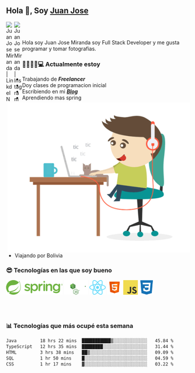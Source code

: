 ## Hola 👋, Soy [Juan Jose](http://juanjoses.me)

<a href="https://www.linkedin.com/in/juanjosemirandam/">
  <img align="left" alt="Juan Jose Miranda | LinkdeIN" width="22px" src="https://cdn.jsdelivr.net/npm/simple-icons@v3/icons/linkedin.svg" />
</a>

<a href="https://www.instagram.com/juan.jose.miranda/">
  <img align="left" alt="Juan Jose Miranda | Instagram" width="22px" src="https://cdn.jsdelivr.net/npm/simple-icons@v3/icons/instagram.svg" />
</a>

<br /> <br />

Hola soy Juan Jose Miranda soy Full Stack Developer y me gusta programar y tomar fotografias.

<img align="right" alt="GIF" src="./images/gif-juanjose.gif" width="500" max-height="320" />

### 👨‍💻🕵‍♀💻 Actualmente estoy

- Trabajando de ***Freelancer***
- Doy clases de programacion inicial
- Escribiendo en mi ***[Blog](http://juanjoses.me)***
- Aprendiendo mas spring
- Viajando por Bolivia 

### 😎 Tecnologías en las que soy bueno

<code><img alt="Spring" height="40px" src="./images/spring-icon.svg"/></code>
<code><img alt="NodeJS" height="40px" src="./images/nodejs-icon.svg" /></code>
<code><img alt="ReactJS" height="40px" src="./images/react-icon.svg" /></code>
<code><img alt="HTML5" height="40px" src="./images/html-icon.png" /></code>
<code><img alt="JavaScript" height="40px" src="./images/js-icon.png"  /></code>
<code><img alt="CSS3" height="40px" src="./images/css-icon.png" /></code>

<br/><br/>

### 📊 Tecnologías que más ocupé esta semana

<!--START_SECTION:waka-->
```text
Java         18 hrs 22 mins  ███████████▒░░░░░░░░░░░░░   45.84 % 
TypeScript   12 hrs 35 mins  ████████░░░░░░░░░░░░░░░░░   31.44 % 
HTML         3 hrs 38 mins   ██▒░░░░░░░░░░░░░░░░░░░░░░   09.09 % 
SQL          1 hr 50 mins    █░░░░░░░░░░░░░░░░░░░░░░░░   04.59 % 
CSS          1 hr 17 mins    ▓░░░░░░░░░░░░░░░░░░░░░░░░   03.22 % 
```
<!--END_SECTION:waka-->

<!-- ### 📌🤓 Últimos artículos en mi blog -->